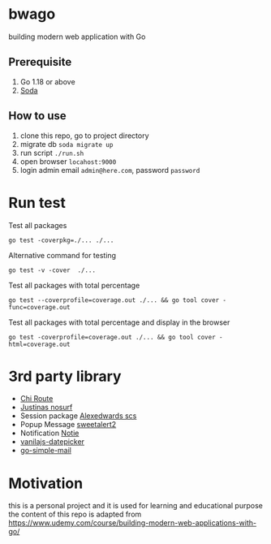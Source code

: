 # bwago
building modern web application with Go

## Prerequisite

1. Go 1.18 or above
2. [Soda](https://gobuffalo.io/documentation/database/soda/)


## How to use

1. clone this repo, go to project directory 
2. migrate db `soda migrate up`
3. run script `./run.sh`
4. open browser `locahost:9000`
5. login admin email `admin@here.com`, password `password`



# Run test

Test all packages

```
go test -coverpkg=./... ./...
```

Alternative command for testing

```
go test -v -cover  ./...
```

Test all packages with total percentage

```
go test --coverprofile=coverage.out ./... && go tool cover -func=coverage.out
```

Test all packages with total percentage and display in the browser

```
go test -coverprofile=coverage.out ./... && go tool cover -html=coverage.out
```

# 3rd party library

- [Chi Route](https://github.com/go-chi/chi)
- [Justinas nosurf](https://github.com/justinas/nosurf)
- Session package [Alexedwards scs](https://github.com/alexedwards/scs)
- Popup Message [sweetalert2](https://github.com/sweetalert2/sweetalert2) 
- Notification [Notie](https://jaredreich.com/notie/)
- [vanilajs-datepicker](https://mymth.github.io/vanillajs-datepicker/#/)
- [go-simple-mail](https://github.com/xhit/go-simple-mail)

# Motivation

this is a personal project and it is used for learning and educational purpose
the content of this repo is adapted from https://www.udemy.com/course/building-modern-web-applications-with-go/
